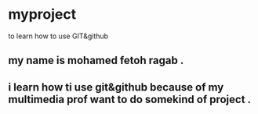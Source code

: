# myproject
to learn how to use  GIT&github 
## my name is mohamed fetoh ragab .
## i learn how ti use git&github because of  my multimedia prof want to do somekind of project . 
